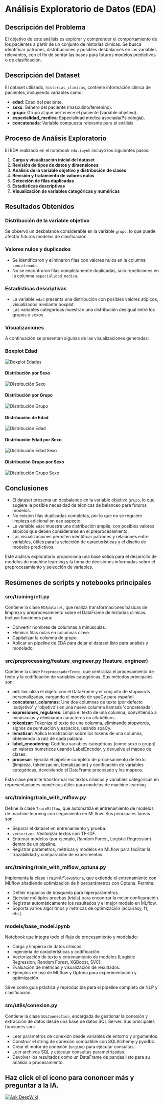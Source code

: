 
# Análisis Exploratorio de Datos (EDA)

## Descripción del Problema
El objetivo de este análisis es explorar y comprender el comportamiento de los pacientes a partir de un conjunto de historias clínicas. Se busca identificar patrones, distribuciones y posibles desbalances en las variables relevantes, con el fin de sentar las bases para futuros modelos predictivos o de clasificación.

## Descripción del Dataset
El dataset utilizado, `historias_clinicas`, contiene información clínica de pacientes, incluyendo variables como:
- **edad**: Edad del paciente.
- **sexo**: Género del paciente (masculino/femenino).
- **grupo**: Grupo al que pertenece el paciente (variable objetivo).
- **especialidad_medica**: Especialidad médica asociada(Psicologia).
- **concatenada**: Variable compuesta relevante para el análisis.

## Proceso de Análisis Exploratorio
El EDA realizado en el notebook `eda.ipynb` incluyó los siguientes pasos:
1. **Carga y visualización inicial del dataset**
2. **Revisión de tipos de datos y dimensiones**
3. **Análisis de la variable objetivo y distribución de clases**
4. **Revisión y tratamiento de valores nulos**
5. **Detección de filas duplicadas**
6. **Estadísticas descriptivas**
7. **Visualización de variables categóricas y numéricas**

## Resultados Obtenidos
### Distribución de la variable objetivo
Se observó un desbalance considerable en la variable `grupo`, lo que puede afectar futuros modelos de clasificación.

### Valores nulos y duplicados
- Se identificaron y eliminaron filas con valores nulos en la columna `concatenada`.
- No se encontraron filas completamente duplicadas, solo repeticiones en la columna `especialidad_medica`.

### Estadísticas descriptivas
- La variable `edad` presenta una distribución con posibles valores atípicos, visualizados mediante boxplot.
- Las variables categóricas muestran una distribución desigual entre los grupos y sexos.

### Visualizaciones
A continuación se presentan algunas de las visualizaciones generadas:

### Boxplot Edad
![Boxplot Edades](notebooks\imagenes_eda\boxplot_edad.png)

#### Distribución por Sexo
![Distribución Sexo](notebooks\imagenes_eda\distribucion_sexo.png)

#### Distribución por Grupo
![Distribución Grupo](notebooks\imagenes_eda\distribucion_grupo.png)

#### Distribución de Edad
![Distribución Edad](notebooks\imagenes_eda\histograma_edad.png)

#### Distribución Edad por Sexo
![Distribución Edad Sexo](notebooks\imagenes_eda\histograma_edad_sexo.png)

#### Distribución Grupo por Sexo
![Distribución Grupo Sexo](notebooks\imagenes_eda\distribucion_grupo_sexo.png)

## Conclusiones
- El dataset presenta un desbalance en la variable objetivo `grupo`, lo que sugiere la posible necesidad de técnicas de balanceo para futuros modelos.
- No existen filas duplicadas completas, por lo que no se requiere limpieza adicional en ese aspecto.
- La variable `edad` muestra una distribución amplia, con posibles valores atípicos que deben considerarse en el preprocesamiento.
- Las visualizaciones permiten identificar patrones y relaciones entre variables, útiles para la selección de características y el diseño de modelos predictivos.

Este análisis exploratorio proporciona una base sólida para el desarrollo de modelos de machine learning y la toma de decisiones informadas sobre el preprocesamiento y selección de variables.

## Resúmenes de scripts y notebooks principales

### src/training/etl.py
Contiene la clase `EDAdataset`, que realiza transformaciones básicas de limpieza y preprocesamiento sobre el DataFrame de historias clínicas. Incluye funciones para:
- Convertir nombres de columnas a minúsculas.
- Eliminar filas nulas en columnas clave.
- Capitalizar la columna de grupo.
- Aplicar un pipeline de EDA para dejar el dataset listo para análisis y modelado.

### src/preprocessing/feature_engineer.py (feature_engineer)
Contiene la clase `PreprocesadorTexto`, que centraliza el procesamiento de texto y la codificación de variables categóricas. Sus métodos principales son:

- **__init__**: Inicializa el objeto con el DataFrame y el conjunto de stopwords personalizadas, cargando el modelo de spaCy para español.
- **concatenar_columnas**: Une dos columnas de texto (por defecto 'subjetivo' y 'objetivo') en una nueva columna llamada 'concatenada'.
- **expresiones_regulares**: Limpia el texto de una columna, convirtiendo a minúsculas y eliminando caracteres no alfabéticos.
- **tokenizar**: Tokeniza el texto de una columna, eliminando stopwords, signos de puntuación y espacios, usando spaCy.
- **lematizar**: Aplica lematización sobre los tokens de una columna, obteniendo la raíz de cada palabra.
- **label_encodering**: Codifica variables categóricas (como sexo o grupo) en valores numéricos usando LabelEncoder, y devuelve el mapeo de clases.
- **procesar**: Ejecuta el pipeline completo de procesamiento de texto (limpieza, tokenización, lematización) y codificación de variables categóricas, devolviendo el DataFrame procesado y los mapeos.

Esta clase permite transformar los textos clínicos y variables categóricas en representaciones numéricas útiles para modelos de machine learning.

### src/training/train_with_mlflow.py
Define la clase `TrainMlflow`, que automatiza el entrenamiento de modelos de machine learning con seguimiento en MLflow. Sus principales tareas son:
- Separar el dataset en entrenamiento y prueba.
- `vectorizer`: Vectorizar textos con TF-IDF.
- Entrenar modelos (por ejemplo, Random Forest, Logistic Regression) dentro de un pipeline.
- Registrar parámetros, métricas y modelos en MLflow para facilitar la trazabilidad y comparación de experimentos.

### src/training/train_with_mlflow_optuna.py
Implementa la clase `TrainMlflowOptuna`, que extiende el entrenamiento con MLflow añadiendo optimización de hiperparámetros con Optuna. Permite:
- Definir espacios de búsqueda para hiperparámetros.
- Ejecutar múltiples pruebas (trials) para encontrar la mejor configuración.
- Registrar automáticamente los resultados y el mejor modelo en MLflow.
- Soporta varios algoritmos y métricas de optimización (accuracy, f1, etc.).

### models/base_model.ipynb
Notebook que integra todo el flujo de procesamiento y modelado:
- Carga y limpieza de datos clínicos.
- Ingeniería de características y codificación.
- Vectorización de texto y entrenamiento de modelos (Logistic Regression, Random Forest, XGBoost, SVC).
- Evaluación de métricas y visualización de resultados.
- Ejemplos de uso de MLflow y Optuna para experimentación y optimización.

Sirve como guía práctica y reproducible para el pipeline completo de NLP y clasificación.

### src/utils/conexion.py
Contiene la clase `SQLConnection`, encargada de gestionar la conexión y extracción de datos desde una base de datos SQL Server. Sus principales funciones son:
- Leer parámetros de conexión desde variables de entorno y argumentos.
- Construir el string de conexión compatible con SQLAlchemy y pyodbc.
- Crear el motor de conexión (`engine`) para ejecutar consultas.
- Leer archivos SQL y ejecutar consultas parametrizadas.
- Devolver los resultados como un DataFrame de pandas listo para su análisis o procesamiento.

## Haz click el el icono para cononcer más y preguntar a la IA.
[![Ask DeepWiki](https://deepwiki.com/badge.svg)](https://deepwiki.com/Isaias951017/MLOps-Trabajo_Final)

